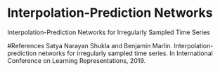 # Interpolation-Prediction Networks
Interpolation-Prediction Networks for Irregularly Sampled Time Series 

#References
Satya Narayan Shukla and Benjamin Marlin. Interpolation-prediction networks for irregularly sampled time series. In International Conference on Learning Representations, 2019.